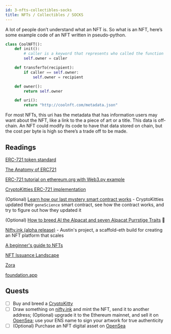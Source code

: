 ```yaml
---
id: 3-nfts-collectibles-socks
title: NFTs / Collectibles / SOCKS
---
```


A lot of people don’t understand what an NFT is. So what is an NFT, here’s some example code of an NFT written in pseudo-python.

```python
class CoolNFT():
    def init():
        # caller is a keyword that represents who called the function
        self.owner = caller

    def transferTo(recipient):
        if caller == self.owner:
            self.owner = recipient

    def owner():
        return self.owner

    def uri():
        return "http://coolnft.com/metadata.json"
```

For most NFTs, this uri has the metadata that has information users may want about the NFT, like a link to the a piece of art or a title. This data is off-chain. An NFT could modify its code to have that data stored on chain, but the cost per byte is high so there’s a trade off to be made.

## Readings

[ERC-721 token standard](https://github.com/ethereum/EIPs/blob/master/EIPS/eip-721.md)

[The Anatomy of ERC721](https://medium.com/crypto-currently/the-anatomy-of-erc721-e9db77abfc24)

[ERC-721 tutorial on ethereum.org with Web3.py example](https://ethereum.org/en/developers/docs/standards/tokens/erc-721/)

[CryptoKitties ERC-721 implementation](https://github.com/dapperlabs/cryptokitties-bounty/blob/master/contracts/KittyOwnership.sol)

(Optional) [Learn how our last mystery smart contract works](https://www.cryptokitties.co/blog/post/learn-how-our-last-mystery-smart-contract-works/) - CryptoKitties updated their `geneScience` smart contract, see how the contract works, and try to figure out how they updated it

(Optional) [How to breed AI the Alpacat and seven Alpacat Purrstige Traits](https://www.cryptokitties.co/blog/post/how-to-breed-al-the-alpacat) **🦙**

[Nifty.ink (alpha release)](https://medium.com/@austin_48503/nifty-ink-%EF%B8%8F-alpha-release-c860a4904cb2) - Austin's project, a scaffold-eth build for creating an NFT platform that scales

[A beginner's guide to NFTs](https://linda.mirror.xyz/df649d61efb92c910464a4e74ae213c4cab150b9cbcc4b7fb6090fc77881a95d)

[NFT Issuance Landscape](https://coopahtroopa.mirror.xyz/PF42Z9oE_r6yhZN9jZrrseXfHaZALj9JIfMplshlgQ0)

[Zora](https://zora.engineering/)

[foundation.app](https://foundation.app/)

## **Quests**

- [ ] Buy and breed a [CryptoKitty](https://www.cryptokitties.co/)
- [ ] Draw something on [nifty.ink](http://nifty.ink) and mint the NFT, send it to another address; (Optional) upgrade it to the Ethereum mainnet, and sell it on [OpenSea](https://opensea.io/); use your ENS name to sign your artwork for true authenticity
- [ ] (Optional) Purchase an NFT digital asset on [OpenSea](https://opensea.io/)
